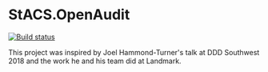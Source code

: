 # StACS.OpenAudit
[![Build status](https://ci.appveyor.com/api/projects/status/oj24mn3jxibch312/branch/master?svg=true)](https://ci.appveyor.com/project/jnhaffey/stacs-openaudit/branch/master)

This project was inspired by Joel Hammond-Turner's talk at DDD Southwest 2018 and the work he and his team did at Landmark.
